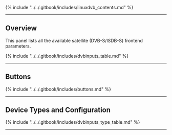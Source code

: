 {% include "../../.gitbook/includes/linuxdvb_contents.md" %}

---

## Overview

This panel lists all the available satellite (DVB-S/ISDB-S) frontend 
parameters.

{% include "../../.gitbook/includes/dvbinputs_table.md" %}

---

## Buttons

{% include "../../.gitbook/includes/buttons.md" %}

---

## Device Types and Configuration

{% include "../../.gitbook/includes/dvbinputs_type_table.md" %}

---